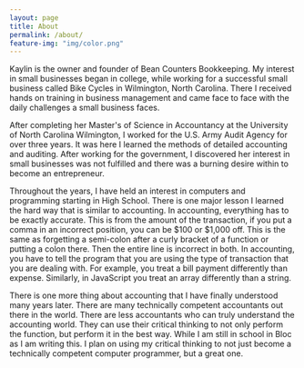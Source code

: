 ```yaml
---
layout: page
title: About
permalink: /about/
feature-img: "img/color.png"
---
```


Kaylin is the owner and founder of Bean Counters Bookkeeping. My interest in small businesses began in college, while working for a successful small business called Bike Cycles in Wilmington, North Carolina. There I received hands on training in business management and came face to face with the daily challenges a small business faces.

After completing her Master's of Science in Accountancy at the University of North Carolina Wilmington, I worked for the U.S. Army Audit Agency for over three years. It was here I learned the methods of detailed accounting and auditing. After working for the government, I discovered her interest in small businesses was not fulfilled and there was a burning desire within to become an entrepreneur.

Throughout the years, I have held an interest in computers and programming starting in High School. There is one major lesson I learned the hard way that is similar to accounting. In accounting, everything has to be exactly accurate. This is from the amount of the transaction, if you put a comma in an incorrect position, you can be $100 or $1,000 off. This is the same as forgetting a semi-colon after a curly bracket of a function or putting a colon there. Then the entire line is incorrect in both. In accounting, you have to tell the program that you are using the type of transaction that you are dealing with. For example, you treat a bill payment differently than expense. Similarly, in JavaScript you treat an array differently than a string.

There is one more thing about accounting that I have finally understood many years later. There are many technically competent accountants out there in the world. There are less accountants who can truly understand the accounting world. They can use their critical thinking to not only perform the function, but perform it in the best way. While I am still in school in Bloc as I am writing this. I plan on using my critical thinking to not just become a technically competent computer programmer, but a great one.
